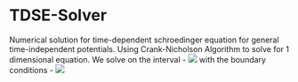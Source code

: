 # TDSE-Solver
Numerical solution for time-dependent schroedinger equation for general time-independent potentials. 
Using Crank-Nicholson Algorithm to solve for 1 dimensional equation.
We solve on the interval - <img src="https://latex.codecogs.com/gif.latex?x \in [a,b]" />
with the boundary conditions - <img src="https://latex.codecogs.com/gif.latex?\Phi(a, t) = \Phi(b, t) = 0" />